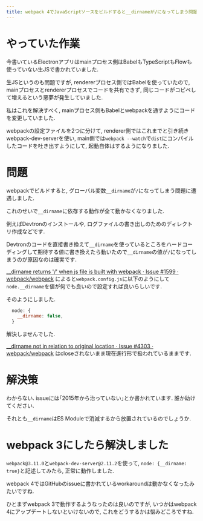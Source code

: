 ```yaml
---
title: webpack 4でJavaScriptソースをビルドすると__dirnameが/になってしまう問題の解決法がわからない
---
```


# やっていた作業

今書いているElectronアプリはmainプロセス側はBabelもTypeScriptもFlowも使っていない生JSで書かれていました.

生JSというのも問題ですが,
rendererプロセス側ではBabelを使っていたので,
mainプロセスとrendererプロセスでコードを共有できず,
同じコードがコピペして増えるという悪夢が発生していました.

私はこれを解決すべく,
mainプロセス側もBabelとwebpackを通すようにコードを変更していました.

webpackの設定ファイルを2つに分けて,
renderer側ではこれまでと引き続きwebpack-dev-serverを使い,
main側では`webpack --watch`で`dist`にコンパイルしたコードを吐き出すようにして,
起動自体はするようになりました.

# 問題

webpackでビルドすると,
グローバル変数`__dirname`が`/`になってしまう問題に遭遇しました.

これのせいで`__dirname`に依存する動作が全て動かなくなりました.

例えばDevtronのインストールや,
ログファイルの書き出しのためのディレクトリ作成などです.

Devtronのコードを直接書き換えて`__dirname`を使っているところをハードコーディングして期待する値に書き換えたら動いたので`__dirname`の値が`/`になってしまうのが原因なのは確実です.

[__dirname returns '/' when js file is built with webpack · Issue #1599 · webpack/webpack](https://github.com/webpack/webpack/issues/1599)
によると`webpack.config.js`に以下のようにして`node.__dirname`を値が何でも良いので設定すれば良いらしいです.

そのようにしました.

~~~js
  node: {
    __dirname: false,
  }
~~~

解決しませんでした.

[__dirname not in relation to original location · Issue #4303 · webpack/webpack](https://github.com/webpack/webpack/issues/4303)
はcloseされないまま現在進行形で扱われているままです.

# 解決策

わからない.
issueには｢2015年から治っていない｣とか書かれています.
誰か助けてください.

それとも`__dirname`はES Moduleで消滅するから放置されているのでしょうか.

# webpack 3にしたら解決しました

`webpack@3.11.0`と`webpack-dev-server@2.11.2`を使って,
`node: {__dirname: true}`と記述してみたら,
正常に動作しました.

webpack 4ではGitHubのissueに書かれているworkaroundは動かなくなったみたいですね.

ひとまずwebpack 3で動作するようなったのは良いのですが,
いつかはwebpack 4にアップデートしないといけないので,
これをどうするかは悩みどころですね.
